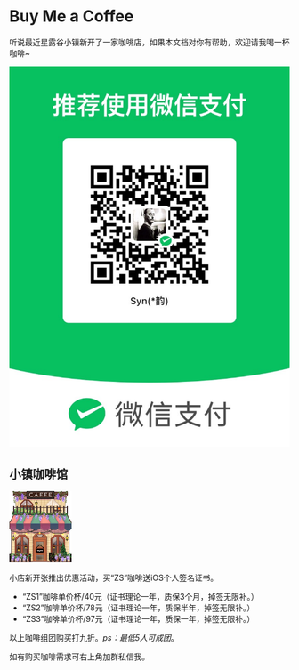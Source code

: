 # Buy Me a Coffee

听说最近星露谷小镇新开了一家咖啡店，如果本文档对你有帮助，欢迎请我喝一杯咖啡~

<div  align="center">

![wxpay](/wxpay.jpg "wxpay")

</div>

## 小镇咖啡馆

![coffee shop](/coffee_shop.png "coffee shop")

小店新开张推出优惠活动，买“ZS”咖啡送iOS个人签名证书。

+ “ZS1”咖啡单价杯/40元（证书理论一年，质保3个月，掉签无限补。）
+ “ZS2”咖啡单价杯/78元（证书理论一年，质保半年，掉签无限补。）
+ “ZS3”咖啡单价杯/97元（证书理论一年，质保一年，掉签无限补。）

以上咖啡组团购买打九折。*ps：最低5人可成团*。

如有购买咖啡需求可右上角加群私信我。